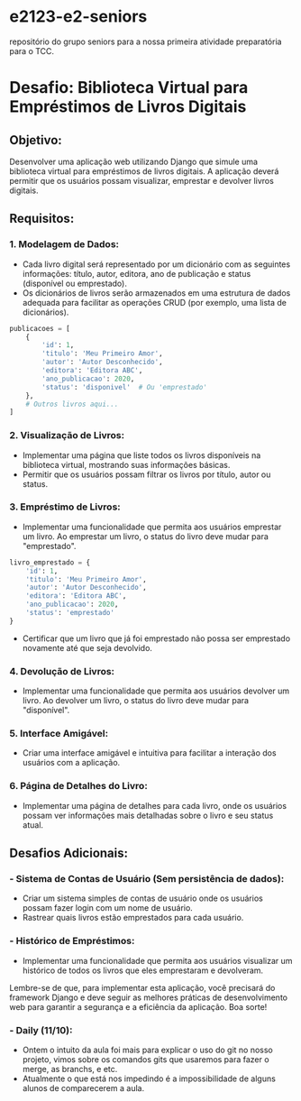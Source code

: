 # e2123-e2-seniors
repositório do grupo seniors para a nossa primeira atividade preparatória para o TCC.

# Desafio: Biblioteca Virtual para Empréstimos de Livros Digitais

## Objetivo:

Desenvolver uma aplicação web utilizando Django que simule uma biblioteca virtual para empréstimos de livros digitais. A aplicação deverá permitir que os usuários possam visualizar, emprestar e devolver livros digitais.

## Requisitos:

### 1. Modelagem de Dados:
   - Cada livro digital será representado por um dicionário com as seguintes informações: título, autor, editora, ano de publicação e status (disponível ou emprestado).
   - Os dicionários de livros serão armazenados em uma estrutura de dados adequada para facilitar as operações CRUD (por exemplo, uma lista de dicionários).

```python
publicacoes = [
    {
        'id': 1,
        'titulo': 'Meu Primeiro Amor',
        'autor': 'Autor Desconhecido',
        'editora': 'Editora ABC',
        'ano_publicacao': 2020,
        'status': 'disponivel'  # Ou 'emprestado'
    },
    # Outros livros aqui...
]
```

### 2. Visualização de Livros:
   - Implementar uma página que liste todos os livros disponíveis na biblioteca virtual, mostrando suas informações básicas.
   - Permitir que os usuários possam filtrar os livros por título, autor ou status.

### 3. Empréstimo de Livros:
   - Implementar uma funcionalidade que permita aos usuários emprestar um livro. Ao emprestar um livro, o status do livro deve mudar para "emprestado".

```python
livro_emprestado = {
    'id': 1,
    'titulo': 'Meu Primeiro Amor',
    'autor': 'Autor Desconhecido',
    'editora': 'Editora ABC',
    'ano_publicacao': 2020,
    'status': 'emprestado'
}
```

   - Certificar que um livro que já foi emprestado não possa ser emprestado novamente até que seja devolvido.

### 4. Devolução de Livros:
   - Implementar uma funcionalidade que permita aos usuários devolver um livro. Ao devolver um livro, o status do livro deve mudar para "disponível".

### 5. Interface Amigável:
   - Criar uma interface amigável e intuitiva para facilitar a interação dos usuários com a aplicação.

### 6. Página de Detalhes do Livro:
   - Implementar uma página de detalhes para cada livro, onde os usuários possam ver informações mais detalhadas sobre o livro e seu status atual.

## Desafios Adicionais:

### - Sistema de Contas de Usuário (Sem persistência de dados):
   - Criar um sistema simples de contas de usuário onde os usuários possam fazer login com um nome de usuário.
   - Rastrear quais livros estão emprestados para cada usuário.

### - Histórico de Empréstimos:
   - Implementar uma funcionalidade que permita aos usuários visualizar um histórico de todos os livros que eles emprestaram e devolveram.

Lembre-se de que, para implementar esta aplicação, você precisará do framework Django e deve seguir as melhores práticas de desenvolvimento web para garantir a segurança e a eficiência da aplicação. Boa sorte!

### - Daily (11/10):
   - Ontem o intuito da aula foi mais para explicar o uso do git no nosso projeto, vimos sobre os comandos gits que usaremos para fazer o merge, as branchs, e etc.
   - Atualmente o que está nos impedindo é a impossibilidade de alguns alunos de comparecerem a aula. 

